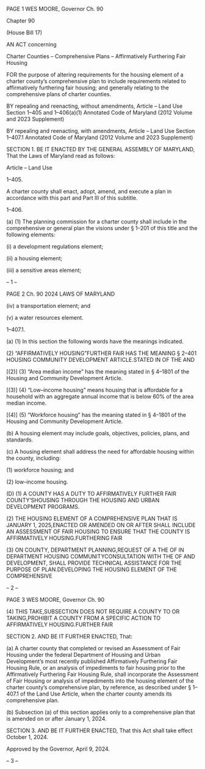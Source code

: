 PAGE 1
WES MOORE, Governor Ch. 90

Chapter 90

(House Bill 17)

AN ACT concerning

Charter Counties – Comprehensive Plans – Affirmatively Furthering Fair
Housing

FOR the purpose of altering requirements for the housing element of a charter county’s
comprehensive plan to include requirements related to affirmatively furthering fair
housing; and generally relating to the comprehensive plans of charter counties.

BY repealing and reenacting, without amendments,
Article – Land Use
Section 1–405 and 1–406(a)(1)
Annotated Code of Maryland
(2012 Volume and 2023 Supplement)

BY repealing and reenacting, with amendments,
Article – Land Use
Section 1–407.1
Annotated Code of Maryland
(2012 Volume and 2023 Supplement)

SECTION 1. BE IT ENACTED BY THE GENERAL ASSEMBLY OF MARYLAND,
That the Laws of Maryland read as follows:

Article – Land Use

1–405.

A charter county shall enact, adopt, amend, and execute a plan in accordance with
this part and Part III of this subtitle.

1–406.

(a) (1) The planning commission for a charter county shall include in the
comprehensive or general plan the visions under § 1–201 of this title and the following
elements:

(i) a development regulations element;

(ii) a housing element;

(iii) a sensitive areas element;

– 1 –

PAGE 2
Ch. 90 2024 LAWS OF MARYLAND

(iv) a transportation element; and

(v) a water resources element.

1–407.1.

(a) (1) In this section the following words have the meanings indicated.

(2) “AFFIRMATIVELY HOUSING”FURTHER FAIR HAS THE MEANING
§ 2–401 HOUSING COMMUNITY DEVELOPMENT ARTICLE.STATED IN OF THE AND

[(2)] (3) “Area median income” has the meaning stated in § 4–1801 of the
Housing and Community Development Article.

[(3)] (4) “Low–income housing” means housing that is affordable for a
household with an aggregate annual income that is below 60% of the area median income.

[(4)] (5) “Workforce housing” has the meaning stated in § 4–1801 of the
Housing and Community Development Article.

(b) A housing element may include goals, objectives, policies, plans, and
standards.

(c) A housing element shall address the need for affordable housing within the
county, including:

(1) workforce housing; and

(2) low–income housing.

(D) (1) A COUNTY HAS A DUTY TO AFFIRMATIVELY FURTHER FAIR
COUNTY’SHOUSING THROUGH THE HOUSING AND URBAN DEVELOPMENT
PROGRAMS.

(2) THE HOUSING ELEMENT OF A COMPREHENSIVE PLAN THAT IS
JANUARY 1, 2025,ENACTED OR AMENDED ON OR AFTER SHALL INCLUDE AN
ASSESSMENT OF FAIR HOUSING TO ENSURE THAT THE COUNTY IS AFFIRMATIVELY
HOUSING.FURTHERING FAIR

(3) ON COUNTY, DEPARTMENT PLANNING,REQUEST OF A THE OF IN
DEPARTMENT HOUSING COMMUNITYCONSULTATION WITH THE OF AND
DEVELOPMENT, SHALL PROVIDE TECHNICAL ASSISTANCE FOR THE PURPOSE OF
PLAN.DEVELOPING THE HOUSING ELEMENT OF THE COMPREHENSIVE

– 2 –

PAGE 3
WES MOORE, Governor Ch. 90

(4) THIS TAKE,SUBSECTION DOES NOT REQUIRE A COUNTY TO OR
TAKING,PROHIBIT A COUNTY FROM A SPECIFIC ACTION TO AFFIRMATIVELY
HOUSING.FURTHER FAIR

SECTION 2. AND BE IT FURTHER ENACTED, That:

(a) A charter county that completed or revised an Assessment of Fair Housing
under the federal Department of Housing and Urban Development’s most recently
published Affirmatively Furthering Fair Housing Rule, or an analysis of impediments to
fair housing prior to the Affirmatively Furthering Fair Housing Rule, shall incorporate the
Assessment of Fair Housing or analysis of impediments into the housing element of the
charter county’s comprehensive plan, by reference, as described under § 1–407.1 of the
Land Use Article, when the charter county amends its comprehensive plan.

(b) Subsection (a) of this section applies only to a comprehensive plan that is
amended on or after January 1, 2024.

SECTION 3. AND BE IT FURTHER ENACTED, That this Act shall take effect
October 1, 2024.

Approved by the Governor, April 9, 2024.

– 3 –